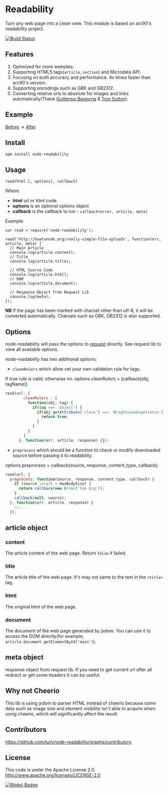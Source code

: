 # Readability

Turn any web page into a clean view. This module is based on arc90's readability project.

[![Build Status](https://travis-ci.org/luin/node-readability.png?branch=master)](https://travis-ci.org/luin/node-readability)

## Features
1. Optimized for more websites.
2. Supporting HTML5 tags(`article`, `section`) and Microdata API.
3. Focusing on both accuracy and performance. 4x times faster than arc90's version.
3. Supporting encodings such as GBK and GB2312.
4. Converting relative urls to absolute for images and links automatically(Thank [Guillermo Baigorria](https://github.com/gbaygon) & [Tom Sutton](https://github.com/tomsutton1984)).

## Example

[Before](https://raw.githubusercontent.com/luin/node-readability/master/examples/before.png) -> [After](https://raw.githubusercontent.com/luin/node-readability/master/examples/after.png)

## Install

    npm install node-readability

## Usage

`read(html [, options], callback)`

Where

  * **html** url or html code.
  * **options** is an optional options object
  * **callback** is the callback to run - `callback(error, article, meta)`

Example

    var read = require('node-readability');

    read('http://howtonode.org/really-simple-file-uploads', function(err, article, meta) {
      // Main Article
      console.log(article.content);
      // Title
      console.log(article.title);

      // HTML Source Code
      console.log(article.html);
      // DOM
      console.log(article.document);

      // Response Object from Request Lib
      console.log(meta);
    });

**NB** If the page has been marked with charset other than utf-8, it will be converted automatically. Charsets such as GBK, GB2312 is also supported.

## Options

node-readability will pass the options to [request](https://github.com/mikeal/request) directly.
See request lib to view all available options.

node-readability has two additional options:

- `cleanRulers` which allow set your own validation rule for tags.

If true rule is valid, otherwise no.
options.cleanRulers = [callback(obj, tagName)]
```javascript
read(url, {
        cleanRulers : [
          function(obj, tag) {
            if(tag === 'object') {
              if(obj.getAttribute('class') === 'BrightcoveExperience') {
                return true;
              }
            }
          }
        ]
      }, function(err, article, response) {});
```

- `preprocess` which should be a function to check or modify downloaded source before passing it to readability.

options.preprocess = callback(source, response, content_type, callback);
```javascript
read(url, {
  preprocess: function(source, response, content_type, callback) {
    if (source.length > maxBodySize) {
      return callback(new Error('too big'));
    }
    callback(null, source);
  }, function(err, article, response) {
    //...
  });

```


## article object

### content

The article content of the web page. Return `false` if failed.

### title

The article title of the web page. It's may not same to the text in the `<title>` tag.

### html

The original html of the web page.

### document
The document of the web page generated by jsdom. You can use it to access the DOM directly(for example, `article.document.getElementById('main')`).

## meta object

response object from request lib. If you need to get current url after all redirect or get some headers it can be useful.

## Why not Cheerio

This lib is using jsdom to parser HTML instead of cheerio because some data such as image size and element visibility isn't able to acquire when using cheerio, which will significantly affect the result. 

## Contributors

https://github.com/luin/node-readability/graphs/contributors

## License

This code is under the Apache License 2.0.  http://www.apache.org/licenses/LICENSE-2.0


[![Bitdeli Badge](https://d2weczhvl823v0.cloudfront.net/luin/node-readability/trend.png)](https://bitdeli.com/free "Bitdeli Badge")

